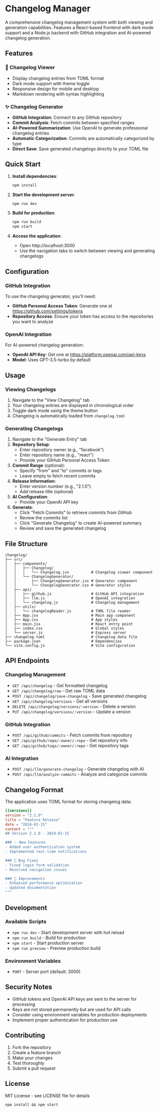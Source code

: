 # Changelog Manager

A comprehensive changelog management system with both viewing and generation capabilities. Features a React-based frontend with dark mode support and a Node.js backend with GitHub integration and AI-powered changelog generation.

## Features

### 📖 Changelog Viewer
- Display changelog entries from TOML format
- Dark mode support with theme toggle
- Responsive design for mobile and desktop
- Markdown rendering with syntax highlighting

### ✨ Changelog Generator
- **GitHub Integration**: Connect to any GitHub repository
- **Commit Analysis**: Fetch commits between specified ranges
- **AI-Powered Summarization**: Use OpenAI to generate professional changelog entries
- **Automatic Categorization**: Commits are automatically categorized by type
- **Direct Save**: Save generated changelogs directly to your TOML file

## Quick Start

1. **Install dependencies**:
   ```bash
   npm install
   ```

2. **Start the development server**:
   ```bash
   npm run dev
   ```

3. **Build for production**:
   ```bash
   npm run build
   npm start
   ```

4. **Access the application**:
   - Open http://localhost:3000
   - Use the navigation tabs to switch between viewing and generating changelogs

## Configuration

### GitHub Integration
To use the changelog generator, you'll need:
- **GitHub Personal Access Token**: Generate one at https://github.com/settings/tokens
- **Repository Access**: Ensure your token has access to the repositories you want to analyze

### OpenAI Integration
For AI-powered changelog generation:
- **OpenAI API Key**: Get one at https://platform.openai.com/api-keys
- **Model**: Uses GPT-3.5-turbo by default

## Usage

### Viewing Changelogs
1. Navigate to the "View Changelog" tab
2. Your changelog entries are displayed in chronological order
3. Toggle dark mode using the theme button
4. Changelog is automatically loaded from `changelog.toml`

### Generating Changelogs
1. Navigate to the "Generate Entry" tab
2. **Repository Setup**:
   - Enter repository owner (e.g., "facebook")
   - Enter repository name (e.g., "react")
   - Provide your GitHub Personal Access Token
3. **Commit Range** (optional):
   - Specify "from" and "to" commits or tags
   - Leave empty to fetch recent commits
4. **Release Information**:
   - Enter version number (e.g., "2.1.0")
   - Add release title (optional)
5. **AI Configuration**:
   - Provide your OpenAI API key
6. **Generate**:
   - Click "Fetch Commits" to retrieve commits from GitHub
   - Review the commits list
   - Click "Generate Changelog" to create AI-powered summary
   - Review and save the generated changelog

## File Structure

```
changelog/
├── src/
│   ├── components/
│   │   ├── Changelog/
│   │   │   └── Changelog.jsx          # Changelog viewer component
│   │   └── ChangelogGenerator/
│   │       ├── ChangelogGenerator.jsx # Generator component
│   │       └── ChangelogGenerator.css # Generator styles
│   ├── api/
│   │   ├── github.js                  # GitHub API integration
│   │   ├── llm.js                     # OpenAI integration
│   │   └── changelog.js               # Changelog management
│   ├── utils/
│   │   └── changelogReader.js         # TOML file reader
│   ├── App.jsx                        # Main app component
│   ├── App.css                        # App styles
│   ├── main.jsx                       # React entry point
│   ├── index.css                      # Global styles
│   └── server.js                      # Express server
├── changelog.toml                     # Changelog data file
├── package.json                       # Dependencies
└── vite.config.js                     # Vite configuration
```

## API Endpoints

### Changelog Management
- `GET /api/changelog` - Get formatted changelog
- `GET /api/changelog/raw` - Get raw TOML data
- `POST /api/changelog/save-changelog` - Save generated changelog
- `GET /api/changelog/versions` - Get all versions
- `DELETE /api/changelog/versions/:version` - Delete a version
- `PUT /api/changelog/versions/:version` - Update a version

### GitHub Integration
- `POST /api/github/commits` - Fetch commits from repository
- `GET /api/github/repo/:owner/:repo` - Get repository info
- `GET /api/github/tags/:owner/:repo` - Get repository tags

### AI Integration
- `POST /api/llm/generate-changelog` - Generate changelog with AI
- `POST /api/llm/analyze-commits` - Analyze and categorize commits

## Changelog Format

The application uses TOML format for storing changelog data:

```toml
[[versions]]
version = "2.1.0"
title = "Feature Release"
date = "2024-01-15"
content = """
## Version 2.1.0 - 2024-01-15

### ✨ New Features
- Added user authentication system
- Implemented real-time notifications

### 🐛 Bug Fixes
- Fixed login form validation
- Resolved navigation issues

### 🔧 Improvements
- Enhanced performance optimization
- Updated documentation
"""
```

## Development

### Available Scripts
- `npm run dev` - Start development server with hot reload
- `npm run build` - Build for production
- `npm start` - Start production server
- `npm run preview` - Preview production build

### Environment Variables
- `PORT` - Server port (default: 3000)

## Security Notes

- GitHub tokens and OpenAI API keys are sent to the server for processing
- Keys are not stored permanently but are used for API calls
- Consider using environment variables for production deployments
- Implement proper authentication for production use

## Contributing

1. Fork the repository
2. Create a feature branch
3. Make your changes
4. Test thoroughly
5. Submit a pull request

## License

MIT License - see LICENSE file for details

```
npm install && npm start
```